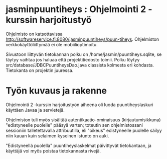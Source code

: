 # jasminpuuntiheys : Ohjelmointi 2 -kurssin harjoitustyö

Ohjelmisto on katsottavissa http://softwareservice.fi:8080/jasminpuuntiheys/puun-tiheys.
Ohjelmiston verkkokäyttöliittymää ei ole mobiilioptimoitu.

Sivustoon liittyvän tietokannan polku on /home/jasmin/puuntiheys.sqlite, se täytyy vaihtaa jos haluaa että projektitiedosto toimii.
Polku löytyy src/database/JDBCPuuntiheysDao.java classista kolmesta eri kohdasta. Tietokanta on projektin juuressa.


# Työn kuvaus ja rakenne
Ohjelmointi 2 -kurssin harjoitustyön aiheena oli luoda puuntiheyslaskuri käyttäen Javaa ja servletejä.

Ohjelmiston tuli myös sisältää autentikaatio-ominaisuus (kirjautumisikkuna) "edistyneelle puolelle" pääsyä varten; toteutin sen ohjelmistossani sessioniin talletettavalla attribuutilla, eli "oikeus" edistyneelle puolelle säilyy niin kauan kuin selaimen kyseinen istunto on auki.

"Edistyneellä puolella" puuntiheyslaskelmat päivittyvät tietokantaan, ja käyttäjä voi myös poistaa tietokannasta rivejä.
